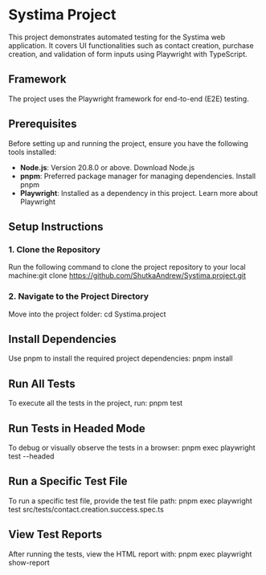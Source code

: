 # Systima Project
This project demonstrates automated testing for the Systima web application. It covers UI functionalities such as contact creation, purchase creation, and validation of form inputs using Playwright with TypeScript.

## Framework
The project uses the Playwright framework for end-to-end (E2E) testing.

## Prerequisites
Before setting up and running the project, ensure you have the following tools installed:

- **Node.js**: Version 20.8.0 or above. Download Node.js
- **pnpm**: Preferred package manager for managing dependencies. Install pnpm
- **Playwright**: Installed as a dependency in this project. Learn more about Playwright
## Setup Instructions
### 1. Clone the Repository
Run the following command to clone the project repository to your local machine:git clone https://github.com/ShutkaAndrew/Systima.project.git

### 2. Navigate to the Project Directory
Move into the project folder:
cd Systima.project

## Install Dependencies
Use pnpm to install the required project dependencies:
pnpm install

## Run All Tests
To execute all the tests in the project, run:
pnpm test

## Run Tests in Headed Mode
To debug or visually observe the tests in a browser:
pnpm exec playwright test --headed

## Run a Specific Test File
To run a specific test file, provide the test file path:
pnpm exec playwright test src/tests/contact.creation.success.spec.ts

## View Test Reports
After running the tests, view the HTML report with:
pnpm exec playwright show-report
